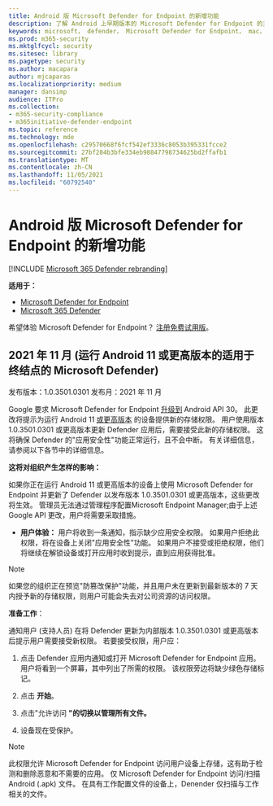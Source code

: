 ```yaml
---
title: Android 版 Microsoft Defender for Endpoint 的新增功能
description: 了解 Android 上早期版本的 Microsoft Defender for Endpoint 的主要更改。
keywords: microsoft， defender， Microsoft Defender for Endpoint， mac， 安装， macos， whatsnew
ms.prod: m365-security
ms.mktglfcycl: security
ms.sitesec: library
ms.pagetype: security
ms.author: macapara
author: mjcaparas
ms.localizationpriority: medium
manager: dansimp
audience: ITPro
ms.collection:
- m365-security-compliance
- m365initiative-defender-endpoint
ms.topic: reference
ms.technology: mde
ms.openlocfilehash: c29570668f6fcf542ef3336c8053b395331fcce2
ms.sourcegitcommit: 27bf284b3bfe334eb98847798734625bd2ffafb1
ms.translationtype: MT
ms.contentlocale: zh-CN
ms.lasthandoff: 11/05/2021
ms.locfileid: "60792540"
---
```

# <a name="whats-new-in-microsoft-defender-for-endpoint-on-android"></a>Android 版 Microsoft Defender for Endpoint 的新增功能

[!INCLUDE [Microsoft 365 Defender rebranding](../../includes/microsoft-defender.md)]

**适用于：**
- [Microsoft Defender for Endpoint](https://go.microsoft.com/fwlink/p/?linkid=2154037)
- [Microsoft 365 Defender](https://go.microsoft.com/fwlink/?linkid=2118804)

希望体验 Microsoft Defender for Endpoint？ [注册免费试用版](https://signup.microsoft.com/create-account/signup?products=7f379fee-c4f9-4278-b0a1-e4c8c2fcdf7e&ru=https://aka.ms/MDEp2OpenTrial?ocid=docs-wdatp-exposedapis-abovefoldlink)。

## <a name="upcoming-permission-changes-for-microsoft-defender-for-endpoint-running-android-11-or-later-nov-2021"></a>2021 年 11 月 (运行 Android 11 或更高版本的适用于终结点的 Microsoft Defender) 
发布版本：1.0.3501.0301 发布月：2021 年 11 月

Google 要求 Microsoft Defender for Endpoint [升级到](https://developer.android.com/distribute/play-policies#APILevel30) Android API 30。 此更改将提示为运行 Android 11 [或更高版本](https://developer.android.com/training/data-storage/manage-all-files#all-files-access-google-play) 的设备提供新的存储权限。 用户使用版本 1.0.3501.0301 或更高版本更新 Defender 应用后，需要接受此新的存储权限。 这将确保 Defender 的"应用安全性"功能正常运行，且不会中断。 有关详细信息，请参阅以下各节中的详细信息。

**这将对组织产生怎样的影响：**

如果你正在运行 Android 11 或更高版本的设备上使用 Microsoft Defender for Endpoint 并更新了 Defender 以发布版本 1.0.3501.0301 或更高版本，这些更改将生效。 管理员无法通过管理程序配置Microsoft Endpoint Manager;由于上述 Google API 更改，用户将需要采取措施。

- **用户体验：** 用户将收到一条通知，指示缺少应用安全权限。 如果用户拒绝此权限，将在设备上关闭"应用安全性"功能。 如果用户不接受或拒绝权限，他们将继续在解锁设备或打开应用时收到提示，直到应用获得批准。

>[!NOTE] 
> 如果您的组织正在预览"防篡改保护"功能，并且用户未在更新到最新版本的 7 天内授予新的存储权限，则用户可能会失去对公司资源的访问权限。

**准备工作**：

通知用户 (支持人员) 在将 Defender 更新为内部版本 1.0.3501.0301 或更高版本后提示用户需要接受新权限。 若要接受权限，用户应：

1. 点击 Defender 应用内通知或打开 Microsoft Defender for Endpoint 应用。 用户将看到一个屏幕，其中列出了所需的权限。 该权限旁边将缺少绿色存储标记。

2. 点击 **开始**。

3. 点击"允许访问 **"的切换以管理所有文件。** 

4. 设备现在受保护。

  >[!NOTE] 
  >此权限允许 Microsoft Defender for Endpoint 访问用户设备上存储，这有助于检测和删除恶意和不需要的应用。 仅 Microsoft Defender for Endpoint 访问/扫描 Android (.apk) 文件。 在具有工作配置文件的设备上，Denender 仅扫描与工作相关的文件。







